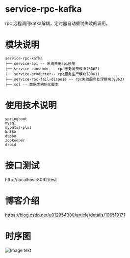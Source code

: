 # service-rpc-kafka
rpc 远程调用kafka解耦，定时器自动重试失败的调用。

# 模块说明
```
service-rpc-kafka
├── service-api -- 系统共用api模块
├── service-consumer -- rpc服务消费模块(8062)
├── service-producter-- rpc服务生产模块(8061)
├── service-rpc-fail-dispose -- rpc失败服务处理模块(8063)
├── sql -- 数据库初始化脚本
```
# 使用技术说明
```
springboot
mysql
mybatis-plus
kafka
dubbo
zookeeper
druid
```
# 接口测试
http://localhost:8062/test

# 博客介绍
https://blog.csdn.net/u012954380/article/details/106519171

# 时序图
![Image text](https://img-blog.csdnimg.cn/20200603233623216.png?x-oss-process=image/watermark,type_ZmFuZ3poZW5naGVpdGk,shadow_10,text_aHR0cHM6Ly9ibG9nLmNzZG4ubmV0L3UwMTI5NTQzODA=,size_16,color_FFFFFF,t_70)


